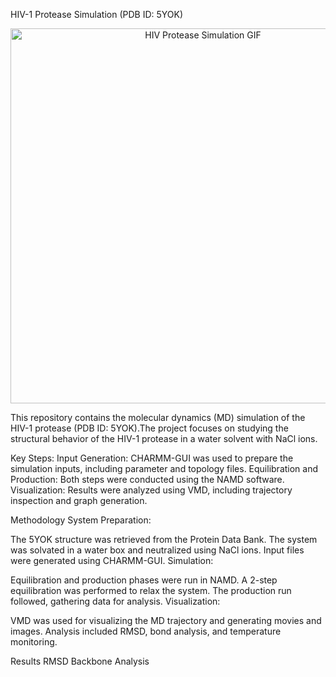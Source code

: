 HIV-1 Protease Simulation (PDB ID: 5YOK)
<div align="center">
  <img src="https://github.com/gabimafuzo/NAMD/blob/eef890ad992f9ba255e50af4400bad1947774a50/HIV%20Protease%20-%205YOK/proteinacomp.gif" alt="HIV Protease Simulation GIF" width="600px">
</div>

This repository contains the molecular dynamics (MD) simulation of the HIV-1 protease (PDB ID: 5YOK).The project focuses on studying the structural behavior of the HIV-1 protease in a water solvent with NaCl ions.

Key Steps:
Input Generation: CHARMM-GUI was used to prepare the simulation inputs, including parameter and topology files.
Equilibration and Production: Both steps were conducted using the NAMD software.
Visualization: Results were analyzed using VMD, including trajectory inspection and graph generation.

Methodology
System Preparation:

The 5YOK structure was retrieved from the Protein Data Bank.
The system was solvated in a water box and neutralized using NaCl ions.
Input files were generated using CHARMM-GUI.
Simulation:

Equilibration and production phases were run in NAMD.
A 2-step equilibration was performed to relax the system.
The production run followed, gathering data for analysis.
Visualization:

VMD was used for visualizing the MD trajectory and generating movies and images.
Analysis included RMSD, bond analysis, and temperature monitoring.

Results
RMSD Backbone Analysis
